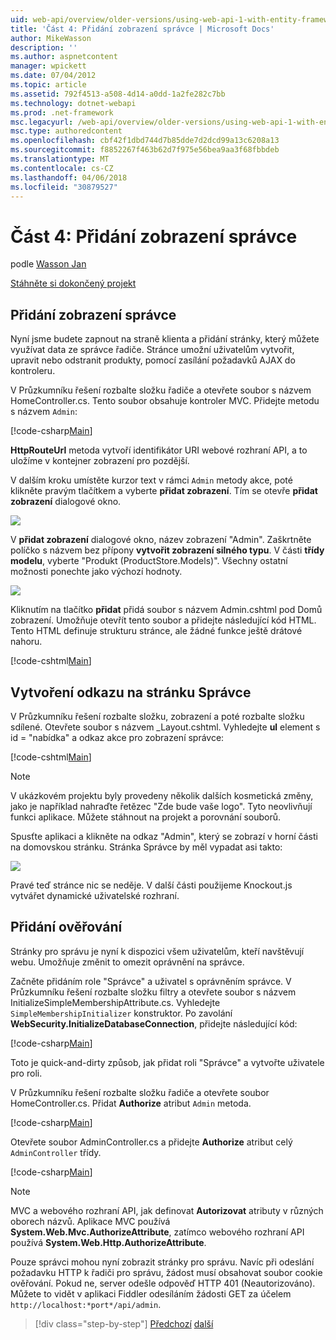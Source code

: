 ```yaml
---
uid: web-api/overview/older-versions/using-web-api-1-with-entity-framework-5/using-web-api-with-entity-framework-part-4
title: 'Část 4: Přidání zobrazení správce | Microsoft Docs'
author: MikeWasson
description: ''
ms.author: aspnetcontent
manager: wpickett
ms.date: 07/04/2012
ms.topic: article
ms.assetid: 792f4513-a508-4d14-a0dd-1a2fe282c7bb
ms.technology: dotnet-webapi
ms.prod: .net-framework
msc.legacyurl: /web-api/overview/older-versions/using-web-api-1-with-entity-framework-5/using-web-api-with-entity-framework-part-4
msc.type: authoredcontent
ms.openlocfilehash: cbf42f1dbd744d7b85dde7d2dcd99a13c6208a13
ms.sourcegitcommit: f8852267f463b62d7f975e56bea9aa3f68fbbdeb
ms.translationtype: MT
ms.contentlocale: cs-CZ
ms.lasthandoff: 04/06/2018
ms.locfileid: "30879527"
---
```

<a name="part-4-adding-an-admin-view"></a>Část 4: Přidání zobrazení správce
====================
podle [Wasson Jan](https://github.com/MikeWasson)

[Stáhněte si dokončený projekt](http://code.msdn.microsoft.com/ASP-NET-Web-API-with-afa30545)

## <a name="add-an-admin-view"></a>Přidání zobrazení správce

Nyní jsme budete zapnout na straně klienta a přidání stránky, který můžete využívat data ze správce řadiče. Stránce umožní uživatelům vytvořit, upravit nebo odstranit produkty, pomocí zasílání požadavků AJAX do kontroleru.

V Průzkumníku řešení rozbalte složku řadiče a otevřete soubor s názvem HomeController.cs. Tento soubor obsahuje kontroler MVC. Přidejte metodu s názvem `Admin`:

[!code-csharp[Main](using-web-api-with-entity-framework-part-4/samples/sample1.cs)]

**HttpRouteUrl** metoda vytvoří identifikátor URI webové rozhraní API, a to uložíme v kontejner zobrazení pro pozdější.

V dalším kroku umístěte kurzor text v rámci `Admin` metody akce, poté klikněte pravým tlačítkem a vyberte **přidat zobrazení**. Tím se otevře **přidat zobrazení** dialogové okno.

![](using-web-api-with-entity-framework-part-4/_static/image1.png)

V **přidat zobrazení** dialogové okno, název zobrazení "Admin". Zaškrtněte políčko s názvem bez přípony **vytvořit zobrazení silného typu**. V části **třídy modelu**, vyberte "Produkt (ProductStore.Models)". Všechny ostatní možnosti ponechte jako výchozí hodnoty.

![](using-web-api-with-entity-framework-part-4/_static/image2.png)

Kliknutím na tlačítko **přidat** přidá soubor s názvem Admin.cshtml pod Domů zobrazení. Umožňuje otevřít tento soubor a přidejte následující kód HTML. Tento HTML definuje strukturu stránce, ale žádné funkce ještě drátové nahoru.

[!code-cshtml[Main](using-web-api-with-entity-framework-part-4/samples/sample2.cshtml)]

## <a name="create-a-link-to-the-admin-page"></a>Vytvoření odkazu na stránku Správce

V Průzkumníku řešení rozbalte složku, zobrazení a poté rozbalte složku sdílené. Otevřete soubor s názvem \_Layout.cshtml. Vyhledejte **ul** element s id = "nabídka" a odkaz akce pro zobrazení správce:

[!code-cshtml[Main](using-web-api-with-entity-framework-part-4/samples/sample3.cshtml)]

> [!NOTE]
> V ukázkovém projektu byly provedeny několik dalších kosmetická změny, jako je například nahraďte řetězec "Zde bude vaše logo". Tyto neovlivňují funkci aplikace. Můžete stáhnout na projekt a porovnání souborů.


Spusťte aplikaci a klikněte na odkaz "Admin", který se zobrazí v horní části na domovskou stránku. Stránka Správce by měl vypadat asi takto:

![](using-web-api-with-entity-framework-part-4/_static/image3.png)

Pravé teď stránce nic se neděje. V další části použijeme Knockout.js vytvářet dynamické uživatelské rozhraní.

## <a name="add-authorization"></a>Přidání ověřování

Stránky pro správu je nyní k dispozici všem uživatelům, kteří navštěvují webu. Umožňuje změnit to omezit oprávnění na správce.

Začněte přidáním role "Správce" a uživatel s oprávněním správce. V Průzkumníku řešení rozbalte složku filtry a otevřete soubor s názvem InitializeSimpleMembershipAttribute.cs. Vyhledejte `SimpleMembershipInitializer` konstruktor. Po zavolání **WebSecurity.InitializeDatabaseConnection**, přidejte následující kód:

[!code-csharp[Main](using-web-api-with-entity-framework-part-4/samples/sample4.cs)]

Toto je quick-and-dirty způsob, jak přidat roli "Správce" a vytvořte uživatele pro roli.

V Průzkumníku řešení rozbalte složku řadiče a otevřete soubor HomeController.cs. Přidat **Authorize** atribut `Admin` metoda.

[!code-csharp[Main](using-web-api-with-entity-framework-part-4/samples/sample5.cs)]

Otevřete soubor AdminController.cs a přidejte **Authorize** atribut celý `AdminController` třídy.

[!code-csharp[Main](using-web-api-with-entity-framework-part-4/samples/sample6.cs)]

> [!NOTE]
> MVC a webového rozhraní API, jak definovat **Autorizovat** atributy v různých oborech názvů. Aplikace MVC používá **System.Web.Mvc.AuthorizeAttribute**, zatímco webového rozhraní API používá **System.Web.Http.AuthorizeAttribute**.


Pouze správci mohou nyní zobrazit stránky pro správu. Navíc při odeslání požadavku HTTP k řadiči pro správu, žádost musí obsahovat soubor cookie ověřování. Pokud ne, server odešle odpověď HTTP 401 (Neautorizováno). Můžete to vidět v aplikaci Fiddler odesíláním žádosti GET za účelem `http://localhost:*port*/api/admin`.

> [!div class="step-by-step"]
> [Předchozí](using-web-api-with-entity-framework-part-3.md)
> [další](using-web-api-with-entity-framework-part-5.md)
